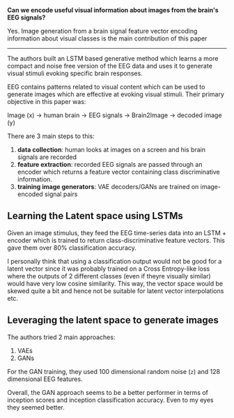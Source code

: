 **Can we encode useful visual information about images from the brain's EEG signals?**

Yes. Image generation from a brain signal feature vector encoding
information about visual classes is the main contribution of
this paper

---

The authors built an LSTM based generative method which learns a more compact and noise free version of the EEG data and uses it to generate visual stimuli evoking specific brain responses.

<!-- 
Can we replace the LSTM with an autoregressive transformer?
 -->

EEG contains patterns related to visual content which can be used to generate images which are effective at evoking visual stimuli. Their primary objective in this paper was:


Image (x) -> human brain -> EEG signals -> Brain2Image -> decoded image (y)


There are 3 main steps to this:

1. **data collection**: human looks at images on a screen and his brain signals are recorded
2. **feature extraction**: recorded EEG signals are passed through an encoder which returns a feature vector containing class discriminative information. 
3. **training image generators**: VAE decoders/GANs are trained on image-encoded signal pairs

## Learning the Latent space using LSTMs

Given an image stimulus, they feed the EEG time-series data into an LSTM + encoder which is trained to return class-discriminative feature vectors. This gave them over 80% classification accuracy.

I personally think that using a classification output would not be good for a latent vector since it was probably trained on a Cross Entropy-like loss where the outputs of 2 different classes (even if theyre visually similar) would have very low cosine similarity. This way, the vector space would be skewed quite a bit and hence not be suitable for latent vector interpolations etc.

## Leveraging the latent space to generate images

The authors tried 2 main approaches:
1. VAEs
2. GANs

For the GAN training, they used 100 dimensional random noise (`z`) and 128 dimensional EEG features.

Overall, the GAN approach seems to be a better performer in terms of inception scores and inception classification accuracy. Even to my eyes they seemed better.

